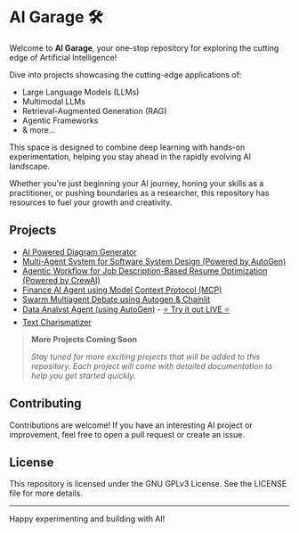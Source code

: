 # AI Garage 🛠️

Welcome to **AI Garage**, your one-stop repository for exploring the cutting edge of Artificial Intelligence! 

Dive into projects showcasing the cutting-edge applications of:
- Large Language Models (LLMs)
- Multimodal LLMs
- Retrieval-Augmented Generation (RAG)
- Agentic Frameworks
- & more...

This space is designed to combine deep learning with hands-on experimentation, helping you stay ahead in the rapidly evolving AI landscape.


Whether you're just beginning your AI journey, honing your skills as a practitioner, or pushing boundaries as a researcher, this repository has resources to fuel your growth and creativity.

## Projects

- [AI Powered Diagram Generator](./diagram-generator/)
- [Multi-Agent System for Software System Design (Powered by AutoGen)](./autogen-system-design-agent/)
- [Agentic Workflow for Job Description-Based Resume Optimization (Powered by CrewAI)](./job-description-based-resume-optimizer/)
- [Finance AI Agent using Model Context Protocol (MCP)](./mcp-agent/)
- [Swarm Multiagent Debate using Autogen & Chainlit](./swarm-multiagent-debate-autogen-chainlit/)
- [Data Analyst Agent (using AutoGen)](./data-analyst-agent-autogen/) - [⭐ Try it out LIVE ⭐](https://data-analyst-agent.streamlit.app/)
- [Text Charismatizer](./text-charismatizer/)
> **More Projects Coming Soon**
>
> _Stay tuned for more exciting projects that will be added to this repository. Each project will come with detailed documentation to help you get started quickly._

## Contributing

Contributions are welcome! If you have an interesting AI project or improvement, feel free to open a pull request or create an issue.

## License

This repository is licensed under the GNU GPLv3 License. See the LICENSE file for more details.

---

Happy experimenting and building with AI!